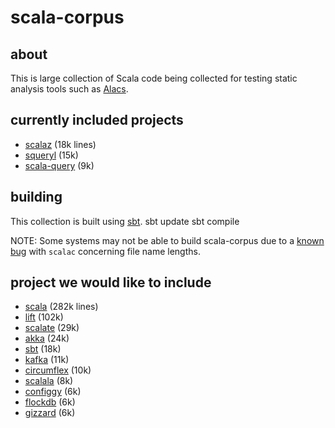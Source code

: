 # scala-corpus #
## about ##
This is large collection of Scala code being collected for testing static analysis tools such as [Alacs](https://github.com/alacscala/alacs).

## currently included projects ##
* [scalaz](http://code.google.com/p/scalaz/) (18k lines)
* [squeryl](https://github.com/max-l/Squeryl)  (15k)
* [scala-query](https://github.com/szeiger/scala-query) (9k)

## building  ##
This collection is built using [sbt](http://code.google.com/p/simple-build-tool/).
    sbt update
    sbt compile

NOTE: Some systems may not be able to build scala-corpus due to a [known bug](http://lampsvn.epfl.ch/trac/scala/ticket/3623) with `scalac` concerning file name lengths.

## project we would like to include ##
* [scala](https://github.com/scala/scala) (282k lines)
* [lift](https://github.com/lift/lift) (102k)
* [scalate](https://github.com/scalate/scalate) (29k)
* [akka](https://github.com/jboner/akka) (24k)
* [sbt](http://code.google.com/p/simple-build-tool/source/checkout) (18k)
* [kafka](https://github.com/kafka-dev/kafka) (11k)
* [circumflex](https://github.com/inca/circumflex) (10k)
* [scalala](http://code.google.com/p/scalala/) (8k)
* [configgy](https://github.com/robey/configgy) (6k)
* [flockdb](https://github.com/twitter/flockdb) (6k)
* [gizzard](https://github.com/twitter/gizzard) (6k)
